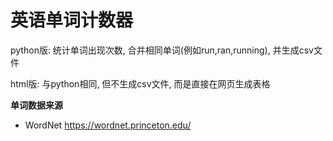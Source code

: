 # 英语单词计数器

python版: 统计单词出现次数, 合并相同单词(例如run,ran,running), 并生成csv文件

html版: 与python相同, 但不生成csv文件, 而是直接在网页生成表格

**单词数据来源**
* WordNet https://wordnet.princeton.edu/